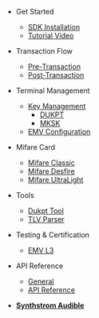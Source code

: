 - Get Started

  - [SDK Installation](manual.md)
  - [Tutorial Video](video-tutorial.md)

- Transaction Flow

  - [Pre-Transaction](pre-transaction.md)
  - [Post-Transaction](post-transaction.md)

- Terminal Management

  - [Key Management](key-management.md)
      - [DUKPT](dukpt-scheme.md)
      - [MKSK](mksk-scheme.md)
  - [EMV Configuration](emv-config.md)

- Mifare Card 

  - [Mifare Classic](mifare-classic.md)
  - [Mifare Desfire](mifare-desfire.md)
  - [Mifare UltraLight](mifare-ultralight.md)

- Tools

  - [Dukpt Tool](encryption-decryption.md)
  - [TLV Parser](emv-tool.md)

- Testing & Certification 

  - [EMV L3](emv_l3.md)

- API Reference 

  - [General](yada.md)
  - [API Reference](java_doc_api.md)


- [**Synthstrom Audible**](https://synthstrom.com)
